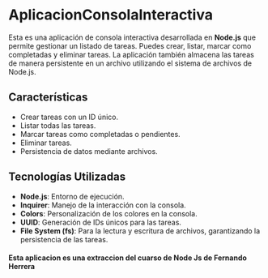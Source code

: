﻿# AplicacionConsolaInteractiva

Esta es una aplicación de consola interactiva desarrollada en **Node.js** que permite gestionar un listado de tareas. Puedes crear, listar, marcar como completadas y eliminar tareas. La aplicación también almacena las tareas de manera persistente en un archivo utilizando el sistema de archivos de Node.js.

## Características

- Crear tareas con un ID único.
- Listar todas las tareas.
- Marcar tareas como completadas o pendientes.
- Eliminar tareas.
- Persistencia de datos mediante archivos.

## Tecnologías Utilizadas

- **Node.js**: Entorno de ejecución.
- **Inquirer**: Manejo de la interacción con la consola.
- **Colors**: Personalización de los colores en la consola.
- **UUID**: Generación de IDs únicos para las tareas.
- **File System (fs)**: Para la lectura y escritura de archivos, garantizando la persistencia de las tareas.

#### Esta aplicacion es una extraccion del cuarso de Node Js de Fernando Herrera
